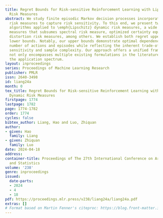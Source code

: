 ```yaml
---
title: Regret Bounds for Risk-sensitive Reinforcement Learning with Lipschitz Dynamic
  Risk Measures
abstract: We study finite episodic Markov decision processes incorporating dynamic
  risk measures to capture risk sensitivity. To this end, we present two model-based
  algorithms applied to \emph{Lipschitz} dynamic risk measures, a wide range of risk
  measures that subsumes spectral risk measure, optimized certainty equivalent, and
  distortion risk measures, among others. We establish both regret upper bounds and
  lower bounds. Notably, our upper bounds demonstrate optimal dependencies on the
  number of actions and episodes while reflecting the inherent trade-off between risk
  sensitivity and sample complexity. Our approach offers a unified framework that
  not only encompasses multiple existing formulations in the literature but also broadens
  the application spectrum.
layout: inproceedings
series: Proceedings of Machine Learning Research
publisher: PMLR
issn: 2640-3498
id: liang24a
month: 0
tex_title: Regret Bounds for Risk-sensitive Reinforcement Learning with {L}ipschitz
  Dynamic Risk Measures
firstpage: 1774
lastpage: 1782
page: 1774-1782
order: 1774
cycles: false
bibtex_author: Liang, Hao and Luo, Zhiquan
author:
- given: Hao
  family: Liang
- given: Zhiquan
  family: Luo
date: 2024-04-18
address:
container-title: Proceedings of The 27th International Conference on Artificial Intelligence
  and Statistics
volume: '238'
genre: inproceedings
issued:
  date-parts:
  - 2024
  - 4
  - 18
pdf: https://proceedings.mlr.press/v238/liang24a/liang24a.pdf
extras: []
# Format based on Martin Fenner's citeproc: https://blog.front-matter.io/posts/citeproc-yaml-for-bibliographies/
---
```

